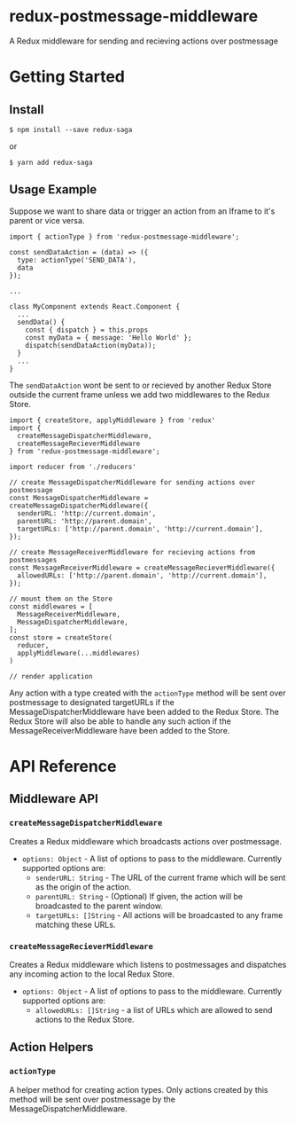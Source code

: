 # redux-postmessage-middleware
A Redux middleware for sending and recieving actions over postmessage

# Getting Started

## Install

```
$ npm install --save redux-saga
```
or
```
$ yarn add redux-saga
```

## Usage Example

Suppose we want to share data or trigger an action from an Iframe to it's parent or vice versa.

```
import { actionType } from 'redux-postmessage-middleware';

const sendDataAction = (data) => ({
  type: actionType('SEND_DATA'),
  data
});

...

class MyComponent extends React.Component {
  ...
  sendData() {
    const { dispatch } = this.props
    const myData = { message: 'Hello World' };
    dispatch(sendDataAction(myData));
  }
  ...
}
```

The `sendDataAction` wont be sent to or recieved by another Redux Store outside the current frame unless we add two middlewares to the Redux Store.

```
import { createStore, applyMiddleware } from 'redux'
import {
  createMessageDispatcherMiddleware,
  createMessageRecieverMiddleware
} from 'redux-postmessage-middleware';

import reducer from './reducers'

// create MessageDispatcherMiddleware for sending actions over postmessage
const MessageDispatcherMiddleware = createMessageDispatcherMiddleware({
  senderURL: 'http://current.domain',
  parentURL: 'http://parent.domain',
  targetURLs: ['http://parent.domain', 'http://current.domain'],
});

// create MessageReceiverMiddleware for recieving actions from postmessages
const MessageReceiverMiddleware = createMessageRecieverMiddleware({
  allowedURLs: ['http://parent.domain', 'http://current.domain'],
});

// mount them on the Store
const middlewares = [
  MessageReceiverMiddleware,
  MessageDispatcherMiddleware,
];
const store = createStore(
  reducer,
  applyMiddleware(...middlewares)
)

// render application
```

Any action with a type created with the `actionType` method will be sent over postmessage to designated targetURLs if the MessageDispatcherMiddleware have been added to the Redux Store. The Redux Store will also be able to handle any such action if the MessageReceiverMiddleware have been added to the Store.

# API Reference

## Middleware API

### `createMessageDispatcherMiddleware`

Creates a Redux middleware which broadcasts actions over postmessage.

- `options: Object` - A list of options to pass to the middleware. Currently supported options are:
  - `senderURL: String` - The URL of the current frame which will be sent as the origin of the action.
  - `parentURL: String` - (Optional) If given, the action will be broadcasted to the parent window.
  - `targetURLs: []String` - All actions will be broadcasted to any frame matching these URLs.

### `createMessageRecieverMiddleware`

Creates a Redux middleware which listens to postmessages and dispatches any incoming action to the local Redux Store.

- `options: Object` - A list of options to pass to the middleware. Currently supported options are:
  - `allowedURLs: []String` - a list of URLs which are allowed to send actions to the Redux Store.

## Action Helpers

### `actionType`

A helper method for creating action types. Only actions created by this method will be sent over postmessage by the MessageDispatcherMiddleware.

